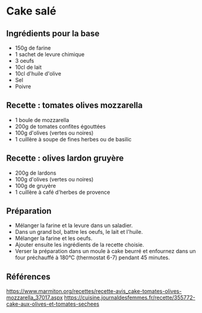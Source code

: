 # Cake salé


## Ingrédients pour la base

- 150g de farine
- 1 sachet de levure chimique
- 3 oeufs
- 10cl de lait
- 10cl d'huile d'olive
- Sel
- Poivre

## Recette  : tomates olives mozzarella

- 1 boule de mozzarella
- 200g de tomates confites égouttées
- 100g d'olives (vertes ou noires)
- 1 cuillère à soupe de fines herbes ou de basilic


## Recette  : olives lardon gruyère

- 200g de lardons
- 100g d'olives (vertes ou noires)
- 100g de gruyère
- 1 cuillère à café d'herbes de provence


## Préparation

- Mélanger la farine et la levure dans un saladier.
- Dans un grand bol, battre les oeufs, le lait et l'huile.
- Mélanger la farine et les oeufs.
- Ajouter ensuite les ingrédients de la recette choisie.
- Verser la préparation dans un moule à cake beurré et enfournez dans un four préchauffé à 180°C (thermostat 6-7) pendant 45 minutes.


## Références

https://www.marmiton.org/recettes/recette-avis_cake-tomates-olives-mozzarella_37017.aspx
https://cuisine.journaldesfemmes.fr/recette/355772-cake-aux-olives-et-tomates-sechees
